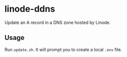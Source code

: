 # linode-ddns

Update an A record in a DNS zone hosted by Linode.

## Usage

Run `update.sh`. It will prompt you to create a local `.env` file.
